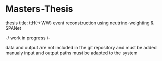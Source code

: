# Masters-Thesis

thesis title: ttH(->WW) event reconstruction using neutrino-weighting &amp; SPANet

-/ work in progress /-

data and output are not included in the git repository and must be added manualy
input and output paths must be adapted to the system
